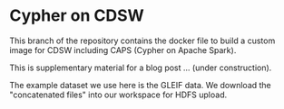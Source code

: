 # Cypher on CDSW 
This branch of the repository contains the docker file to build a custom image for CDSW including CAPS (Cypher on Apache Spark).

This is supplementary material for a blog post ... (under construction).

The example dataset we use here is the GLEIF data. We download the "concatenated files" into our workspace for HDFS upload.
